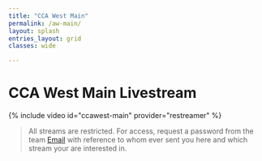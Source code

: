 ```yaml
---
title: "CCA West Main"
permalink: /aw-main/
layout: splash
entries_layout: grid
classes: wide

---
```


# CCA West Main Livestream

{% include video id="ccawest-main" provider="restreamer" %}

> All streams are restricted. For access, request a password from the team [Email](mailto:james@site-walk.org) with reference to whom ever sent you here and which stream your are interested in.